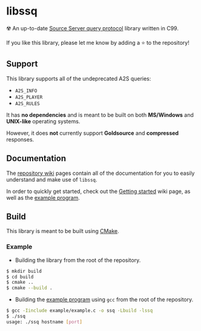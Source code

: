 # libssq

☢️ An up-to-date [Source Server query protocol](https://developer.valvesoftware.com/wiki/Server_queries) library written in C99.

If you like this library, please let me know by adding a ⭐ to the repository!

## Support

This library supports all of the undeprecated A2S queries:
* `A2S_INFO`
* `A2S_PLAYER`
* `A2S_RULES`

It has **no dependencies** and is meant to be built on both **MS/Windows** and **UNIX-like** operating systems.

However, it does **not** currently support **Goldsource** and **compressed** responses.

## Documentation

The [repository wiki](https://github.com/BinaryAlien/libssq/wiki) pages contain all of the documentation for you to easily understand and make use of `libssq`.

In order to quickly get started, check out the [Getting started](https://github.com/BinaryAlien/libssq/wiki/Getting-started) wiki page, as well as the [example program](https://github.com/BinaryAlien/libssq/blob/main/example/example.c).

## Build

This library is meant to be built using [CMake](https://cmake.org/).

### Example

* Building the library from the root of the repository.

```sh
$ mkdir build
$ cd build
$ cmake ..
$ cmake --build .
```

* Building the [example program](https://github.com/BinaryAlien/libssq/blob/main/example/example.c) using `gcc` from the root of the repository.

```sh
$ gcc -Iinclude example/example.c -o ssq -Lbuild -lssq
$ ./ssq
usage: ./ssq hostname [port]
```
